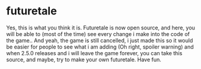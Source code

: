 # futuretale

Yes, this is what you think it is.
Futuretale is now open source, and here, you will be able to (most of the time) see every change i make into the code of the game..
And yeah, the game is still cancelled, i just made this so it would be easier for people to see what i am adding (Oh right, spoiler warning) and when 2.5.0 releases and i will leave the game forever, you can take this source, and maybe, try to make your own futuretale.
Have fun.
